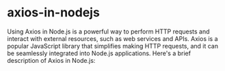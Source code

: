 # axios-in-nodejs
 Using Axios in Node.js is a powerful way to perform HTTP requests and interact with external resources, such as web services and APIs. Axios is a popular JavaScript library that simplifies making HTTP requests, and it can be seamlessly integrated into Node.js applications. Here's a brief description of Axios in Node.js:
